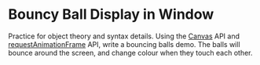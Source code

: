 # Bouncy Ball Display in Window
Practice for object theory and syntax details.
Using the [Canvas](https://developer.mozilla.org/en-US/docs/Learn/JavaScript/Client-side_web_APIs/Drawing_graphics) API and [requestAnimationFrame](https://developer.mozilla.org/en-US/docs/Web/API/window/requestAnimationFrame) API, write a bouncing balls demo.
The balls will bounce around the screen, and change colour when they touch each other.